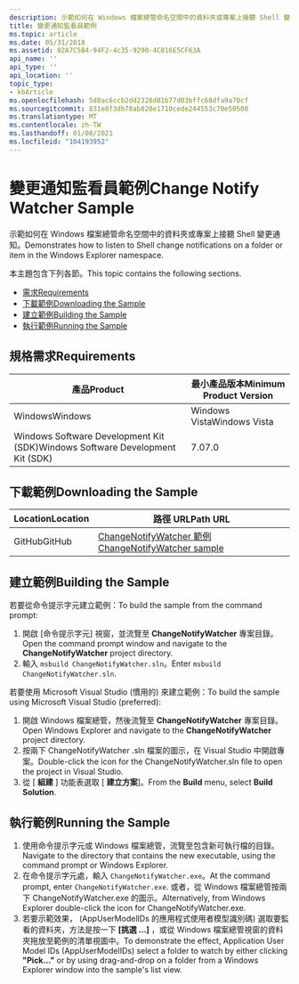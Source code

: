 ```yaml
---
description: 示範如何在 Windows 檔案總管命名空間中的資料夾或專案上接聽 Shell 變更通知。
title: 變更通知監看員範例
ms.topic: article
ms.date: 05/31/2018
ms.assetid: 02A7C5B4-94F2-4c35-9290-4C816E5CF63A
api_name: ''
api_type: ''
api_location: ''
topic_type:
- kbArticle
ms.openlocfilehash: 5d0ac6ccb2dd2328d81b77d03bffc68dfa9a70cf
ms.sourcegitcommit: 831e8f3db78ab820e1710cede244553c70e50500
ms.translationtype: MT
ms.contentlocale: zh-TW
ms.lasthandoff: 01/08/2021
ms.locfileid: "104193952"
---
```

# <a name="change-notify-watcher-sample"></a><span data-ttu-id="cb5cf-103">變更通知監看員範例</span><span class="sxs-lookup"><span data-stu-id="cb5cf-103">Change Notify Watcher Sample</span></span>

<span data-ttu-id="cb5cf-104">示範如何在 Windows 檔案總管命名空間中的資料夾或專案上接聽 Shell 變更通知。</span><span class="sxs-lookup"><span data-stu-id="cb5cf-104">Demonstrates how to listen to Shell change notifications on a folder or item in the Windows Explorer namespace.</span></span>

<span data-ttu-id="cb5cf-105">本主題包含下列各節。</span><span class="sxs-lookup"><span data-stu-id="cb5cf-105">This topic contains the following sections.</span></span>

-   [<span data-ttu-id="cb5cf-106">需求</span><span class="sxs-lookup"><span data-stu-id="cb5cf-106">Requirements</span></span>](#requirements)
-   [<span data-ttu-id="cb5cf-107">下載範例</span><span class="sxs-lookup"><span data-stu-id="cb5cf-107">Downloading the Sample</span></span>](#downloading-the-sample)
-   [<span data-ttu-id="cb5cf-108">建立範例</span><span class="sxs-lookup"><span data-stu-id="cb5cf-108">Building the Sample</span></span>](#building-the-sample)
-   [<span data-ttu-id="cb5cf-109">執行範例</span><span class="sxs-lookup"><span data-stu-id="cb5cf-109">Running the Sample</span></span>](#running-the-sample)

## <a name="requirements"></a><span data-ttu-id="cb5cf-110">規格需求</span><span class="sxs-lookup"><span data-stu-id="cb5cf-110">Requirements</span></span>



| <span data-ttu-id="cb5cf-111">產品</span><span class="sxs-lookup"><span data-stu-id="cb5cf-111">Product</span></span>                                | <span data-ttu-id="cb5cf-112">最小產品版本</span><span class="sxs-lookup"><span data-stu-id="cb5cf-112">Minimum Product Version</span></span> |
|----------------------------------------|-------------------------|
| <span data-ttu-id="cb5cf-113">Windows</span><span class="sxs-lookup"><span data-stu-id="cb5cf-113">Windows</span></span>                                | <span data-ttu-id="cb5cf-114">Windows Vista</span><span class="sxs-lookup"><span data-stu-id="cb5cf-114">Windows Vista</span></span>           |
| <span data-ttu-id="cb5cf-115">Windows Software Development Kit (SDK)</span><span class="sxs-lookup"><span data-stu-id="cb5cf-115">Windows Software Development Kit (SDK)</span></span> | <span data-ttu-id="cb5cf-116">7.0</span><span class="sxs-lookup"><span data-stu-id="cb5cf-116">7.0</span></span>                     |



 

## <a name="downloading-the-sample"></a><span data-ttu-id="cb5cf-117">下載範例</span><span class="sxs-lookup"><span data-stu-id="cb5cf-117">Downloading the Sample</span></span>

| <span data-ttu-id="cb5cf-118">Location</span><span class="sxs-lookup"><span data-stu-id="cb5cf-118">Location</span></span>      | <span data-ttu-id="cb5cf-119">路徑 URL</span><span class="sxs-lookup"><span data-stu-id="cb5cf-119">Path URL</span></span>                                                                                             |
|---------------|------------------------------------------------------------------------------------------------------|
| <span data-ttu-id="cb5cf-120">GitHub</span><span class="sxs-lookup"><span data-stu-id="cb5cf-120">GitHub</span></span>  | [<span data-ttu-id="cb5cf-121">ChangeNotifyWatcher 範例</span><span class="sxs-lookup"><span data-stu-id="cb5cf-121">ChangeNotifyWatcher sample</span></span>](https://github.com/microsoft/Windows-classic-samples/tree/master/Samples/Win7Samples/winui/shell/appplatform/ChangeNotifyWatcher) |

## <a name="building-the-sample"></a><span data-ttu-id="cb5cf-122">建立範例</span><span class="sxs-lookup"><span data-stu-id="cb5cf-122">Building the Sample</span></span>

<span data-ttu-id="cb5cf-123">若要從命令提示字元建立範例：</span><span class="sxs-lookup"><span data-stu-id="cb5cf-123">To build the sample from the command prompt:</span></span>

1.  <span data-ttu-id="cb5cf-124">開啟 [命令提示字元] 視窗，並流覽至 **ChangeNotifyWatcher** 專案目錄。</span><span class="sxs-lookup"><span data-stu-id="cb5cf-124">Open the command prompt window and navigate to the **ChangeNotifyWatcher** project directory.</span></span>
2.  <span data-ttu-id="cb5cf-125">輸入 `msbuild ChangeNotifyWatcher.sln`。</span><span class="sxs-lookup"><span data-stu-id="cb5cf-125">Enter `msbuild ChangeNotifyWatcher.sln`.</span></span>

<span data-ttu-id="cb5cf-126">若要使用 Microsoft Visual Studio (慣用的) 來建立範例：</span><span class="sxs-lookup"><span data-stu-id="cb5cf-126">To build the sample using Microsoft Visual Studio (preferred):</span></span>

1.  <span data-ttu-id="cb5cf-127">開啟 Windows 檔案總管，然後流覽至 **ChangeNotifyWatcher** 專案目錄。</span><span class="sxs-lookup"><span data-stu-id="cb5cf-127">Open Windows Explorer and navigate to the **ChangeNotifyWatcher** project directory.</span></span>
2.  <span data-ttu-id="cb5cf-128">按兩下 ChangeNotifyWatcher .sln 檔案的圖示，在 Visual Studio 中開啟專案。</span><span class="sxs-lookup"><span data-stu-id="cb5cf-128">Double-click the icon for the ChangeNotifyWatcher.sln file to open the project in Visual Studio.</span></span>
3.  <span data-ttu-id="cb5cf-129">從 [ **組建** ] 功能表選取 [ **建立方案**]。</span><span class="sxs-lookup"><span data-stu-id="cb5cf-129">From the **Build** menu, select **Build Solution**.</span></span>

## <a name="running-the-sample"></a><span data-ttu-id="cb5cf-130">執行範例</span><span class="sxs-lookup"><span data-stu-id="cb5cf-130">Running the Sample</span></span>

1.  <span data-ttu-id="cb5cf-131">使用命令提示字元或 Windows 檔案總管，流覽至包含新可執行檔的目錄。</span><span class="sxs-lookup"><span data-stu-id="cb5cf-131">Navigate to the directory that contains the new executable, using the command prompt or Windows Explorer.</span></span>
2.  <span data-ttu-id="cb5cf-132">在命令提示字元處，輸入 `ChangeNotifyWatcher.exe`。</span><span class="sxs-lookup"><span data-stu-id="cb5cf-132">At the command prompt, enter `ChangeNotifyWatcher.exe`.</span></span> <span data-ttu-id="cb5cf-133">或者，從 Windows 檔案總管按兩下 ChangeNotifyWatcher.exe 的圖示。</span><span class="sxs-lookup"><span data-stu-id="cb5cf-133">Alternatively, from Windows Explorer double-click the icon for ChangeNotifyWatcher.exe.</span></span>
3.  <span data-ttu-id="cb5cf-134">若要示範效果， (AppUserModelIDs 的應用程式使用者模型識別碼) 選取要監看的資料夾，方法是按一下 **[挑選 ...]** ，或從 Windows 檔案總管視窗的資料夾拖放至範例的清單視圖中。</span><span class="sxs-lookup"><span data-stu-id="cb5cf-134">To demonstrate the effect, Application User Model IDs (AppUserModelIDs) select a folder to watch by either clicking **"Pick..."** or by using drag-and-drop on a folder from a Windows Explorer window into the sample's list view.</span></span>

 

 




